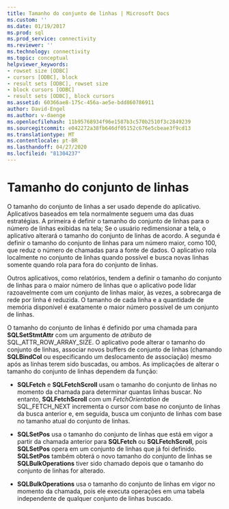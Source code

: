 ```yaml
---
title: Tamanho do conjunto de linhas | Microsoft Docs
ms.custom: ''
ms.date: 01/19/2017
ms.prod: sql
ms.prod_service: connectivity
ms.reviewer: ''
ms.technology: connectivity
ms.topic: conceptual
helpviewer_keywords:
- rowset size [ODBC]
- cursors [ODBC], block
- result sets [ODBC], rowset size
- block cursors [ODBC]
- result sets [ODBC], block cursors
ms.assetid: 60366ae8-175c-456a-ae5e-bdd860786911
author: David-Engel
ms.author: v-daenge
ms.openlocfilehash: 11b95768934f96e1587b3c570b2510f3c2849239
ms.sourcegitcommit: e042272a38fb646df05152c676e5cbeae3f9cd13
ms.translationtype: MT
ms.contentlocale: pt-BR
ms.lasthandoff: 04/27/2020
ms.locfileid: "81304237"
---
```

# <a name="rowset-size"></a>Tamanho do conjunto de linhas
O tamanho do conjunto de linhas a ser usado depende do aplicativo. Aplicativos baseados em tela normalmente seguem uma das duas estratégias. A primeira é definir o tamanho do conjunto de linhas para o número de linhas exibidas na tela; Se o usuário redimensionar a tela, o aplicativo alterará o tamanho do conjunto de linhas de acordo. A segunda é definir o tamanho do conjunto de linhas para um número maior, como 100, que reduz o número de chamadas para a fonte de dados. O aplicativo rola localmente no conjunto de linhas quando possível e busca novas linhas somente quando rola para fora do conjunto de linhas.  
  
 Outros aplicativos, como relatórios, tendem a definir o tamanho do conjunto de linhas para o maior número de linhas que o aplicativo pode lidar razoavelmente com um conjunto de linhas maior, às vezes, a sobrecarga de rede por linha é reduzida. O tamanho de cada linha e a quantidade de memória disponível é exatamente o maior número possível de um conjunto de linhas.  
  
 O tamanho do conjunto de linhas é definido por uma chamada para **SQLSetStmtAttr** com um argumento de *atributo* de SQL_ATTR_ROW_ARRAY_SIZE. O aplicativo pode alterar o tamanho do conjunto de linhas, associar novos buffers de conjunto de linhas (chamando **SQLBindCol** ou especificando um deslocamento de associação) mesmo após as linhas terem sido buscadas, ou ambos. As implicações de alterar o tamanho do conjunto de linhas dependem da função:  
  
-   **SQLFetch** e **SQLFetchScroll** usam o tamanho do conjunto de linhas no momento da chamada para determinar quantas linhas buscar. No entanto, **SQLFetchScroll** com um *FetchOrientation* de SQL_FETCH_NEXT incrementa o cursor com base no conjunto de linhas da busca anterior e, em seguida, busca um conjunto de linhas com base no tamanho atual do conjunto de linhas.  
  
-   **SQLSetPos** usa o tamanho do conjunto de linhas que está em vigor a partir da chamada anterior para **SQLFetch** ou **SQLFetchScroll**, pois **SQLSetPos** opera em um conjunto de linhas que já foi definido. **SQLSetPos** também obterá o novo tamanho do conjunto de linhas se **SQLBulkOperations** tiver sido chamado depois que o tamanho do conjunto de linhas for alterado.  
  
-   **SQLBulkOperations** usa o tamanho do conjunto de linhas em vigor no momento da chamada, pois ele executa operações em uma tabela independente de qualquer conjunto de linhas buscado.
